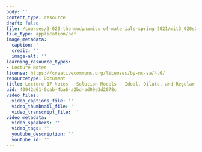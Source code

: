 ```yaml
---
body: ''
content_type: resource
draft: false
file: /courses/3-020-thermodynamics-of-materials-spring-2021/mit3_020s21_l17.pdf
file_type: application/pdf
image_metadata:
  caption: ''
  credit: ''
  image-alt: ''
learning_resource_types:
- Lecture Notes
license: https://creativecommons.org/licenses/by-nc-sa/4.0/
resourcetype: Document
title: Lecture 17 Notes - Solution Models - Ideal, Dilute, and Regular
uid: 40942d61-0cab-4ba6-a2bd-ad09e3d2078c
video_files:
  video_captions_file: ''
  video_thumbnail_file: ''
  video_transcript_file: ''
video_metadata:
  video_speakers: ''
  video_tags: ''
  youtube_description: ''
  youtube_id: ''
---
```

